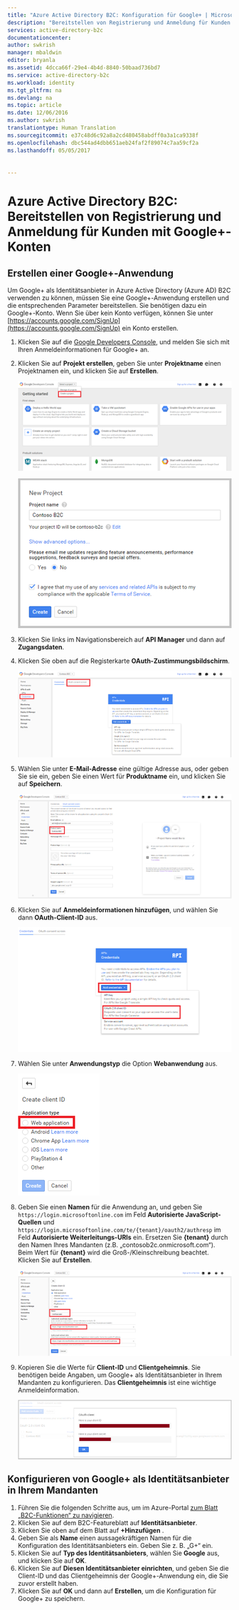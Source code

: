 ```yaml
---
title: "Azure Active Directory B2C: Konfiguration für Google+ | Microsoft Docs"
description: "Bereitstellen von Registrierung und Anmeldung für Kunden mit Google+-Konten in mit Azure Active Directory B2C gesicherten Anwendungen"
services: active-directory-b2c
documentationcenter: 
author: swkrish
manager: mbaldwin
editor: bryanla
ms.assetid: 4dcca66f-29e4-4b4d-8840-50baad736bd7
ms.service: active-directory-b2c
ms.workload: identity
ms.tgt_pltfrm: na
ms.devlang: na
ms.topic: article
ms.date: 12/06/2016
ms.author: swkrish
translationtype: Human Translation
ms.sourcegitcommit: e37c48d6c92a8a2cd480458abdff0a3a1ca9338f
ms.openlocfilehash: dbc544ad4dbb651aeb24faf2f89074c7aa59cf2a
ms.lasthandoff: 05/05/2017


---
```

# <a name="azure-active-directory-b2c-provide-sign-up-and-sign-in-to-consumers-with-google-accounts"></a>Azure Active Directory B2C: Bereitstellen von Registrierung und Anmeldung für Kunden mit Google+-Konten
## <a name="create-a-google-application"></a>Erstellen einer Google+-Anwendung
Um Google+ als Identitätsanbieter in Azure Active Directory (Azure AD) B2C verwenden zu können, müssen Sie eine Google+-Anwendung erstellen und die entsprechenden Parameter bereitstellen. Sie benötigen dazu ein Google+-Konto. Wenn Sie über kein Konto verfügen, können Sie unter [https://accounts.google.com/SignUp](https://accounts.google.com/SignUp) ein Konto erstellen.

1. Klicken Sie auf die [Google Developers Console](https://console.developers.google.com/), und melden Sie sich mit Ihren Anmeldeinformationen für Google+ an.
2. Klicken Sie auf **Projekt erstellen**, geben Sie unter **Projektname** einen Projektnamen ein, und klicken Sie auf **Erstellen**.
   
    ![Google+ – Erste Schritte](./media/active-directory-b2c-setup-goog-app/google-get-started.png)
   
    ![Google+ - Neues Projekt](./media/active-directory-b2c-setup-goog-app/google-new-project.png)
3. Klicken Sie links im Navigationsbereich auf **API Manager** und dann auf **Zugangsdaten**.
4. Klicken Sie oben auf die Registerkarte **OAuth-Zustimmungsbildschirm**.
   
    ![Google+ – Anmeldeinformationen](./media/active-directory-b2c-setup-goog-app/google-add-cred.png)
5. Wählen Sie unter **E-Mail-Adresse** eine gültige Adresse aus, oder geben Sie sie ein, geben Sie einen Wert für **Produktname** ein, und klicken Sie auf **Speichern**.
   
    ![Google+ – OAuth-Zustimmungsbildschirm](./media/active-directory-b2c-setup-goog-app/google-consent-screen.png)
6. Klicken Sie auf **Anmeldeinformationen hinzufügen**, und wählen Sie dann **OAuth-Client-ID** aus.
   
    ![Google+ – OAuth-Zustimmungsbildschirm](./media/active-directory-b2c-setup-goog-app/google-add-oauth2-client-id.png)
7. Wählen Sie unter **Anwendungstyp** die Option **Webanwendung** aus.
   
    ![Google+ – OAuth-Zustimmungsbildschirm](./media/active-directory-b2c-setup-goog-app/google-web-app.png)
8. Geben Sie einen **Namen** für die Anwendung an, und geben Sie `https://login.microsoftonline.com` im Feld **Autorisierte JavaScript-Quellen** und `https://login.microsoftonline.com/te/{tenant}/oauth2/authresp` im Feld **Autorisierte Weiterleitungs-URIs** ein. Ersetzen Sie **{tenant}** durch den Namen Ihres Mandanten (z.B. „contosob2c.onmicrosoft.com“). Beim Wert für **{tenant}** wird die Groß-/Kleinschreibung beachtet. Klicken Sie auf **Erstellen**.
   
    ![Google+ - Client-ID erstellen](./media/active-directory-b2c-setup-goog-app/google-create-client-id.png)
9. Kopieren Sie die Werte für **Client-ID** und **Clientgeheimnis**. Sie benötigen beide Angaben, um Google+ als Identitätsanbieter in Ihrem Mandanten zu konfigurieren. Das **Clientgeheimnis** ist eine wichtige Anmeldeinformation.
   
    ![Google+ – Clientgeheimnis](./media/active-directory-b2c-setup-goog-app/google-client-secret.png)

## <a name="configure-google-as-an-identity-provider-in-your-tenant"></a>Konfigurieren von Google+ als Identitätsanbieter in Ihrem Mandanten
1. Führen Sie die folgenden Schritte aus, um im Azure-Portal [zum Blatt „B2C-Funktionen“ zu navigieren](active-directory-b2c-app-registration.md#navigate-to-the-b2c-features-blade).
2. Klicken Sie auf dem B2C-Featureblatt auf **Identitätsanbieter**.
3. Klicken Sie oben auf dem Blatt auf **+Hinzufügen** .
4. Geben Sie als **Name** einen aussagekräftigen Namen für die Konfiguration des Identitätsanbieters ein. Geben Sie z. B. „G+“ ein.
5. Klicken Sie auf **Typ des Identitätsanbieters**, wählen Sie **Google** aus, und klicken Sie auf **OK**.
6. Klicken Sie auf **Diesen Identitätsanbieter einrichten**, und geben Sie die Client-ID und das Clientgeheimnis der Google+-Anwendung ein, die Sie zuvor erstellt haben.
7. Klicken Sie auf **OK** und dann auf **Erstellen**, um die Konfiguration für Google+ zu speichern.


